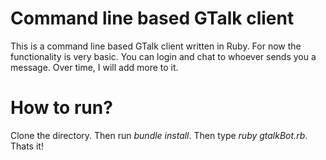 # Command line based GTalk client #
This is a command line based GTalk client written in Ruby. For now the functionality is very basic. You can login and chat to whoever sends you a message.
Over time, I will add more to it.

# How to run? #
Clone the directory. Then run *bundle install*. Then type *ruby gtalkBot.rb*. Thats it!

